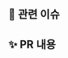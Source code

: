 ## 📌 관련 이슈
<!-- 관련 있는 이슈 번호를 {#003}과 같이 기입해주세요.
해당 pull request를 merge할 때, 이슈를 close하려면
{closed #003}과 같이 기입해주세요. -->

## ✨ PR 내용
<!-- PR에 대한 내용을 설명해주세요. -->
